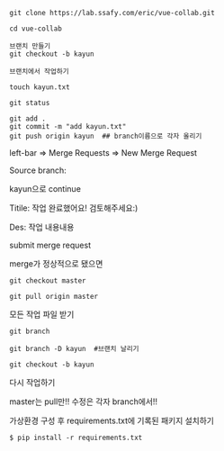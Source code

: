 ```
git clone https://lab.ssafy.com/eric/vue-collab.git
```

```
cd vue-collab
```

```
브랜치 만들기
git checkout -b kayun
```

```
브랜치에서 작업하기
```

```
touch kayun.txt
```

```
git status
```

```
git add .
git commit -m "add kayun.txt"
git push origin kayun  ## branch이름으로 각자 올리기
```



left-bar => Merge Requests => New Merge Request

Source branch:

kayun으로 continue

Titile: 작업 완료했어요! 검토해주세요:)

Des: 작업 내용내용

submit merge request



merge가 정상적으로 됐으면

```
git checkout master
```

```
git pull origin master
```

모든 작업 파일 받기



```
git branch
```

```
git branch -D kayun  #브랜치 날리기
```

```
git checkout -b kayun
```

다시 작업하기



master는 pull만!! 수정은 각자 branch에서!!


가상환경 구성 후 requirements.txt에 기록된 패키지 설치하기

```
$ pip install -r requirements.txt
```

